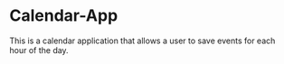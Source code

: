 # Calendar-App
This is a calendar application that allows a user to save events for each hour of the day.
